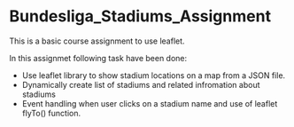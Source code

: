 # Bundesliga_Stadiums_Assignment

This is a basic course assignment to use leaflet.

In this assignmet following task have been done:

- Use leaflet library to show stadium locations on a map from a JSON file.
- Dynamically create list of stadiums and related infromation about stadiums
- Event handling when user clicks on a stadium name and use of leaflet flyTo() function.
